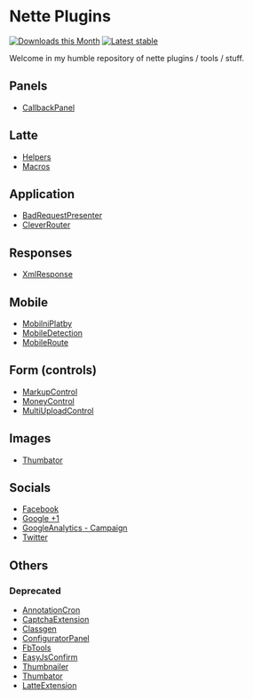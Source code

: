 # Nette Plugins

[![Downloads this Month](https://img.shields.io/packagist/dm/f3l1x/nette-plugins.svg?style=flat)](https://packagist.org/packages/f3l1x/nette-plugins)
[![Latest stable](https://img.shields.io/packagist/v/f3l1x/nette-plugins.svg?style=flat)](https://packagist.org/packages/f3l1x/nette-plugins)

Welcome in my humble repository of nette plugins / tools / stuff.

## Panels

* [CallbackPanel](http://github.com/f3l1x/Nette-Plugins/tree/master/src/Panel/CallbackPanel)

## Latte

* [Helpers](http://github.com/f3l1x/Nette-Plugins/tree/master/src/Latte/Helpers)
* [Macros](http://github.com/f3l1x/Nette-Plugins/tree/master/src/Latte/Macros)

## Application

* [BadRequestPresenter](http://github.com/f3l1x/Nette-Plugins/tree/master/src/Application/BadRequestPresenter)
* [CleverRouter](http://github.com/f3l1x/Nette-Plugins/tree/master/src/Application/CleverRouter)

## Responses

* [XmlResponse](http://github.com/f3l1x/Nette-Plugins/tree/master/src/Response/XmlResponse)

## Mobile
* [MobilniPlatby](http://github.com/f3l1x/Mobilni-platby)
* [MobileDetection](http://github.com/f3l1x/Nette-Plugins/tree/master/src/Mobile/MobileDetection)
* [MobileRoute](http://github.com/f3l1x/Nette-Plugins/tree/master/src/Mobile/MobileRoute)

## Form (controls)

* [MarkupControl](http://github.com/f3l1x/Nette-Plugins/tree/master/src/Form/MarkupControl)
* [MoneyControl](http://github.com/f3l1x/Nette-Plugins/tree/master/src/Form/MoneyControl)
* [MultiUploadControl](http://github.com/f3l1x/Nette-Plugins/tree/master/src/Form/MultiUploadControl)

## Images
* [Thumbator](https://github.com/f3l1x/Thumbator)

## Socials

* [Facebook](http://github.com/f3l1x/Nette-Plugins/tree/master/src/Social/Facebook)
* [Google +1](http://github.com/f3l1x/Nette-Plugins/tree/master/src/Social/Google/PlusOne)
* [GoogleAnalytics - Campaign](https://github.com/f3l1x/Nette-Plugins/tree/master/src/Social/Google/Analytics/src/Campaign)
* [Twitter](http://github.com/f3l1x/Nette-Plugins/tree/master/src/Social/Twitter)
              
## Others

### Deprecated

* [AnnotationCron](http://github.com/f3l1x/Nette-Plugins/tree/master/src/_deprecated/AnnotationCron)
* [CaptchaExtension](http://github.com/f3l1x/Nette-Plugins/tree/master/src/_deprecated/CaptchaExtension)
* [Classgen](http://github.com/f3l1x/Nette-Plugins/tree/master/src/_deprecated/Classgen)
* [ConfiguratorPanel](http://github.com/f3l1x/Nette-Plugins/tree/master/src/_deprecated/ConfiguratorPanel)
* [FbTools](http://github.com/f3l1x/Nette-Plugins/tree/master/src/_deprecated/FbTools)
* [EasyJsConfirm](http://github.com/f3l1x/Nette-Plugins/tree/master/src/_deprecated/EasyJsConfirm)
* [Thumbnailer](http://github.com/f3l1x/Nette-Plugins/tree/master/src/_deprecated/Thumbnailer)
* [Thumbator](http://github.com/f3l1x/Nette-Plugins/tree/master/src/_deprecated/Thumbator)
* [LatteExtension](http://github.com/f3l1x/Nette-Plugins/tree/master/src/_deprecated/LatteExtension)